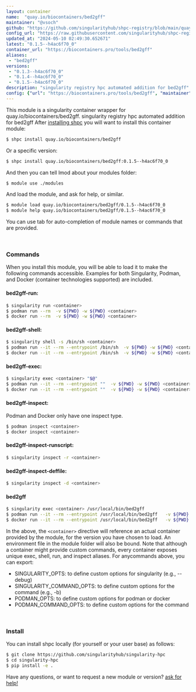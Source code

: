 ```yaml
---
layout: container
name:  "quay.io/biocontainers/bed2gff"
maintainer: "@vsoch"
github: "https://github.com/singularityhub/shpc-registry/blob/main/quay.io/biocontainers/bed2gff/container.yaml"
config_url: "https://raw.githubusercontent.com/singularityhub/shpc-registry/main/quay.io/biocontainers/bed2gff/container.yaml"
updated_at: "2024-05-10 02:49:30.652671"
latest: "0.1.5--h4ac6f70_0"
container_url: "https://biocontainers.pro/tools/bed2gff"
aliases:
 - "bed2gff"
versions:
 - "0.1.3--h4ac6f70_0"
 - "0.1.4--h4ac6f70_0"
 - "0.1.5--h4ac6f70_0"
description: "singularity registry hpc automated addition for bed2gff"
config: {"url": "https://biocontainers.pro/tools/bed2gff", "maintainer": "@vsoch", "description": "singularity registry hpc automated addition for bed2gff", "latest": {"0.1.5--h4ac6f70_0": "sha256:ef24f285b6f345ec4c2d419e707f8f0e632d5812e35eaf57517a738cbce85048"}, "tags": {"0.1.3--h4ac6f70_0": "sha256:caa3ee07079f92a022b6f59b75854c9fe40a1ef10b254e49425778290b8a68ac", "0.1.4--h4ac6f70_0": "sha256:4b0ffef8710c0b724b17eb65a0c2aadf2df73e39d44b700398ef52e8e8acf9fa", "0.1.5--h4ac6f70_0": "sha256:ef24f285b6f345ec4c2d419e707f8f0e632d5812e35eaf57517a738cbce85048"}, "docker": "quay.io/biocontainers/bed2gff", "aliases": {"bed2gff": "/usr/local/bin/bed2gff"}}
---
```


This module is a singularity container wrapper for quay.io/biocontainers/bed2gff.
singularity registry hpc automated addition for bed2gff
After [installing shpc](#install) you will want to install this container module:


```bash
$ shpc install quay.io/biocontainers/bed2gff
```

Or a specific version:

```bash
$ shpc install quay.io/biocontainers/bed2gff:0.1.5--h4ac6f70_0
```

And then you can tell lmod about your modules folder:

```bash
$ module use ./modules
```

And load the module, and ask for help, or similar.

```bash
$ module load quay.io/biocontainers/bed2gff/0.1.5--h4ac6f70_0
$ module help quay.io/biocontainers/bed2gff/0.1.5--h4ac6f70_0
```

You can use tab for auto-completion of module names or commands that are provided.

<br>

### Commands

When you install this module, you will be able to load it to make the following commands accessible.
Examples for both Singularity, Podman, and Docker (container technologies supported) are included.

#### bed2gff-run:

```bash
$ singularity run <container>
$ podman run --rm  -v ${PWD} -w ${PWD} <container>
$ docker run --rm  -v ${PWD} -w ${PWD} <container>
```

#### bed2gff-shell:

```bash
$ singularity shell -s /bin/sh <container>
$ podman run --it --rm --entrypoint /bin/sh  -v ${PWD} -w ${PWD} <container>
$ docker run --it --rm --entrypoint /bin/sh  -v ${PWD} -w ${PWD} <container>
```

#### bed2gff-exec:

```bash
$ singularity exec <container> "$@"
$ podman run --it --rm --entrypoint ""  -v ${PWD} -w ${PWD} <container> "$@"
$ docker run --it --rm --entrypoint ""  -v ${PWD} -w ${PWD} <container> "$@"
```

#### bed2gff-inspect:

Podman and Docker only have one inspect type.

```bash
$ podman inspect <container>
$ docker inspect <container>
```

#### bed2gff-inspect-runscript:

```bash
$ singularity inspect -r <container>
```

#### bed2gff-inspect-deffile:

```bash
$ singularity inspect -d <container>
```


#### bed2gff

```bash
$ singularity exec <container> /usr/local/bin/bed2gff
$ podman run --it --rm --entrypoint /usr/local/bin/bed2gff   -v ${PWD} -w ${PWD} <container> -c " $@"
$ docker run --it --rm --entrypoint /usr/local/bin/bed2gff   -v ${PWD} -w ${PWD} <container> -c " $@"
```



In the above, the `<container>` directive will reference an actual container provided
by the module, for the version you have chosen to load. An environment file in the
module folder will also be bound. Note that although a container
might provide custom commands, every container exposes unique exec, shell, run, and
inspect aliases. For anycommands above, you can export:

 - SINGULARITY_OPTS: to define custom options for singularity (e.g., --debug)
 - SINGULARITY_COMMAND_OPTS: to define custom options for the command (e.g., -b)
 - PODMAN_OPTS: to define custom options for podman or docker
 - PODMAN_COMMAND_OPTS: to define custom options for the command

<br>

### Install

You can install shpc locally (for yourself or your user base) as follows:

```bash
$ git clone https://github.com/singularityhub/singularity-hpc
$ cd singularity-hpc
$ pip install -e .
```

Have any questions, or want to request a new module or version? [ask for help!](https://github.com/singularityhub/singularity-hpc/issues)